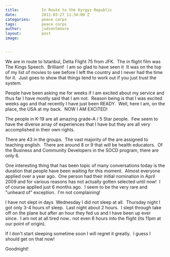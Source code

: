 ```yaml
---
title:			In Route to the Kyrgyz Republic
date:			2011-03-27 11:34:00 Z
categories:		peace corps
tags:			peace corps
author:			judsonlmoore
layout:			post
image:			


---
```


We are in route to Istanbul, Delta Flight 75 from JFK.  The in flight film was The Kings Speech.  Brilliant!  I am so glad to have seen it  It was on the top of my list of movies to see before I left the country and I never had the time for it.  Just goes to show that things tend to work out if you just trust the system.

People have been asking me for weeks if I am excited about my service and thus far I have mostly said that I am not.  Reason being is that I was excited weeks ago and that recently I have just been READY.  Well, here I am, on the place, the USA at my back.  NOW I AM EXCITED!

The people in K-19 are all amazing grade-A / 5 Star people.  Few seem to have the diverse array of experiences that I have but they are all very accomplished in their own rights.

There are 43 in the groups.  The vast majority of the are assigned to teaching english.  There are around 8 or 9 that will be health educators.  Of the Business and Community Developers in the SOCD program, there are only 6.

One interesting thing that has been topic of many conversations today is the duration that people have been waiting for this moment.  Almost everyone applied over a year ago.  One person had their initial nomination in April 2009 and for various reasons has not actually gotten selected until now!  I of course applied just 6 months ago.  I seem to be the very rare and "unheard of" exception.  I'm not complaining!

I have not slept in days  Wednesday I did not sleep at all.  Thursday night I got only 3-4 hours of sleep.  Last night about 2 hours.  I slept through take off on the plane but after an hour they fed us and I have been up ever since.  I am not at all tired now.. not even 6 hours into the flight (its 11pm at our point of origin).

If I don't start sleeping sometime soon I will regret it greatly.  I guess I should get on that now!

Goodnight!
